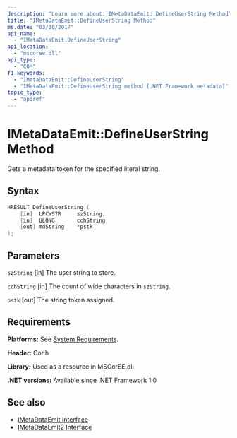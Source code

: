```yaml
---
description: "Learn more about: IMetaDataEmit::DefineUserString Method"
title: "IMetaDataEmit::DefineUserString Method"
ms.date: "03/30/2017"
api_name:
  - "IMetaDataEmit.DefineUserString"
api_location:
  - "mscoree.dll"
api_type:
  - "COM"
f1_keywords:
  - "IMetaDataEmit::DefineUserString"
  - "IMetaDataEmit::DefineUserString method [.NET Framework metadata]"
topic_type:
  - "apiref"
---
```

# IMetaDataEmit::DefineUserString Method

Gets a metadata token for the specified literal string.

## Syntax

```cpp
HRESULT DefineUserString (
    [in]  LPCWSTR     szString,
    [in]  ULONG       cchString,
    [out] mdString    *pstk
);
```

## Parameters

 `szString`
 [in] The user string to store.

 `cchString`
 [in] The count of wide characters in `szString`.

 `pstk`
 [out] The string token assigned.

## Requirements

 **Platforms:** See [System Requirements](../../../framework/get-started/system-requirements.md).

 **Header:** Cor.h

 **Library:** Used as a resource in MSCorEE.dll

 **.NET versions:** Available since .NET Framework 1.0

## See also

- [IMetaDataEmit Interface](imetadataemit-interface.md)
- [IMetaDataEmit2 Interface](imetadataemit2-interface.md)
